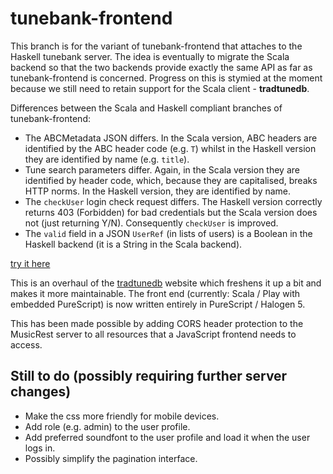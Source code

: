 tunebank-frontend
=================

This branch is for the variant of tunebank-frontend that attaches to the Haskell tunebank server. The idea is eventually to migrate the Scala backend so that the two backends provide exactly the same API as far as tunebank-frontend is concerned.  Progress on this is stymied at the moment because we still need to retain support for the Scala client - __tradtunedb__.

Differences between the Scala and Haskell compliant branches of tunebank-frontend:

  * The ABCMetadata JSON differs.  In the Scala version, ABC headers are identified by the ABC header code (e.g. `T`) whilst in the Haskell version they are identified by name (e.g. `title`).
  * Tune search parameters differ.  Again, in the Scala version they are identified by header code, which, because they are capitalised, breaks HTTP norms.  In the Haskell version, they are identified by name.
  * The `checkUser` login check request differs.  The Haskell version correctly returns 403 (Forbidden) for bad credentials but the Scala version does not (just returning Y/N).  Consequently `checkUser` is improved.
  * The `valid` field in a JSON `UserRef` (in lists of users) is a Boolean in the Haskell backend (it is a String in the Scala backend).


[try it here](http://www.tradtunedb.org.uk:8604)

This is an overhaul of the [tradtunedb](http://www.tradtunedb.org.uk/) website which freshens it up a bit and makes it more maintainable. The front end (currently: Scala / Play with embedded PureScript) is now written entirely in PureScript / Halogen 5.

This has been made possible by adding CORS header protection to the MusicRest server to all resources that a JavaScript frontend needs to access.

Still to do (possibly requiring further server changes)
-------------------------------------------------------
  * Make the css more friendly for mobile devices.
  * Add role (e.g. admin) to the user profile.
  * Add preferred soundfont to the user profile and load it when the user logs in.
  * Possibly simplify the pagination interface.
